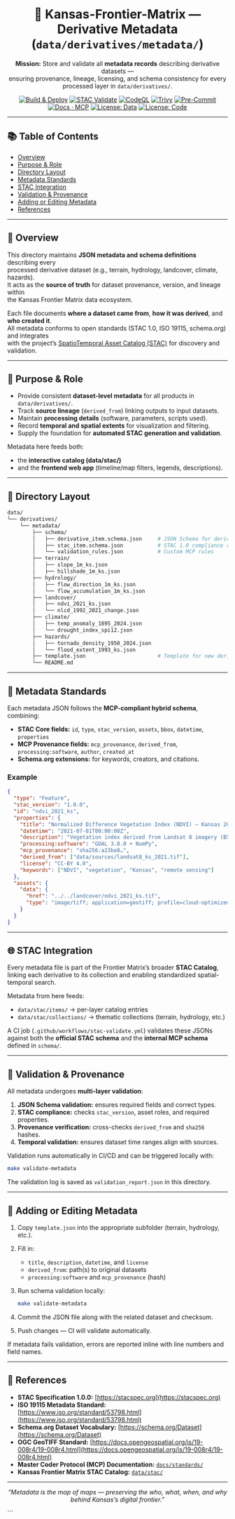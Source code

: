 <div align="center">

# 🧾 Kansas-Frontier-Matrix — Derivative Metadata (`data/derivatives/metadata/`)

**Mission:** Store and validate all **metadata records** describing derivative datasets —  
ensuring provenance, lineage, licensing, and schema consistency for every processed layer in `data/derivatives/`.

[![Build & Deploy](https://github.com/bartytime4life/Kansas-Frontier-Matrix/actions/workflows/site.yml/badge.svg)](../../../.github/workflows/site.yml)
[![STAC Validate](https://github.com/bartytime4life/Kansas-Frontier-Matrix/actions/workflows/stac-validate.yml/badge.svg)](../../../.github/workflows/stac-validate.yml)
[![CodeQL](https://github.com/bartytime4life/Kansas-Frontier-Matrix/actions/workflows/codeql.yml/badge.svg)](../../../.github/workflows/codeql.yml)
[![Trivy](https://github.com/bartytime4life/Kansas-Frontier-Matrix/actions/workflows/trivy.yml/badge.svg)](../../../.github/workflows/trivy.yml)
[![Pre-Commit](https://github.com/bartytime4life/Kansas-Frontier-Matrix/actions/workflows/pre-commit.yml/badge.svg)](../../../.github/workflows/pre-commit.yml)
[![Docs · MCP](https://img.shields.io/badge/Docs-MCP-blue)](../../../docs/)
[![License: Data](https://img.shields.io/badge/License-CC--BY%204.0-green)](../../../LICENSE)
[![License: Code](https://img.shields.io/badge/License-MIT-yellow)](../../../LICENSE)

</div>

---

## 📚 Table of Contents
- [Overview](#overview)
- [Purpose & Role](#purpose--role)
- [Directory Layout](#directory-layout)
- [Metadata Standards](#metadata-standards)
- [STAC Integration](#stac-integration)
- [Validation & Provenance](#validation--provenance)
- [Adding or Editing Metadata](#adding-or-editing-metadata)
- [References](#references)

---

## 🧠 Overview

This directory maintains **JSON metadata and schema definitions** describing every  
processed derivative dataset (e.g., terrain, hydrology, landcover, climate, hazards).  
It acts as the **source of truth** for dataset provenance, version, and lineage within  
the Kansas Frontier Matrix data ecosystem.

Each file documents **where a dataset came from**, **how it was derived**, and **who created it**.  
All metadata conforms to open standards (STAC 1.0, ISO 19115, schema.org) and integrates  
with the project’s [SpatioTemporal Asset Catalog (STAC)](../../stac/) for discovery and validation.

---

## 🎯 Purpose & Role

- Provide consistent **dataset-level metadata** for all products in `data/derivatives/`.  
- Track **source lineage** (`derived_from`) linking outputs to input datasets.  
- Maintain **processing details** (software, parameters, scripts used).  
- Record **temporal and spatial extents** for visualization and filtering.  
- Supply the foundation for **automated STAC generation and validation**.  

Metadata here feeds both:
- the **interactive catalog (data/stac/)**  
- and the **frontend web app** (timeline/map filters, legends, descriptions).  

---

## 🧱 Directory Layout

```bash
data/
└── derivatives/
    └── metadata/
        ├── schema/
        │   ├── derivative_item.schema.json     # JSON Schema for derivative metadata
        │   ├── stac_item.schema.json           # STAC 1.0 compliance reference
        │   └── validation_rules.json           # Custom MCP rules
        ├── terrain/
        │   ├── slope_1m_ks.json
        │   ├── hillshade_1m_ks.json
        ├── hydrology/
        │   ├── flow_direction_1m_ks.json
        │   └── flow_accumulation_1m_ks.json
        ├── landcover/
        │   ├── ndvi_2021_ks.json
        │   └── nlcd_1992_2021_change.json
        ├── climate/
        │   ├── temp_anomaly_1895_2024.json
        │   └── drought_index_spi12.json
        ├── hazards/
        │   ├── tornado_density_1950_2024.json
        │   └── flood_extent_1993_ks.json
        ├── template.json                       # Template for new derivative metadata
        └── README.md
````

---

## 🧩 Metadata Standards

Each metadata JSON follows the **MCP-compliant hybrid schema**, combining:

* **STAC Core fields:** `id`, `type`, `stac_version`, `assets`, `bbox`, `datetime`, `properties`
* **MCP Provenance fields:** `mcp_provenance`, `derived_from`, `processing:software`, `author`, `created_at`
* **Schema.org extensions:** for keywords, creators, and citations.

### Example

```json
{
  "type": "Feature",
  "stac_version": "1.0.0",
  "id": "ndvi_2021_ks",
  "properties": {
    "title": "Normalized Difference Vegetation Index (NDVI) – Kansas 2021",
    "datetime": "2021-07-01T00:00:00Z",
    "description": "Vegetation index derived from Landsat 8 imagery (B5–B4)/(B5+B4).",
    "processing:software": "GDAL 3.8.0 + NumPy",
    "mcp_provenance": "sha256:a23be8…",
    "derived_from": ["data/sources/landsat8_ks_2021.tif"],
    "license": "CC-BY 4.0",
    "keywords": ["NDVI", "vegetation", "Kansas", "remote sensing"]
  },
  "assets": {
    "data": {
      "href": "../../landcover/ndvi_2021_ks.tif",
      "type": "image/tiff; application=geotiff; profile=cloud-optimized"
    }
  }
}
```

---

## 🌐 STAC Integration

Every metadata file is part of the Frontier Matrix’s broader **STAC Catalog**, linking
each derivative to its collection and enabling standardized spatial-temporal search.

Metadata from here feeds:

* `data/stac/items/` → per-layer catalog entries
* `data/stac/collections/` → thematic collections (terrain, hydrology, etc.)

A CI job (`.github/workflows/stac-validate.yml`) validates these JSONs against both
the **official STAC schema** and the **internal MCP schema** defined in `schema/`.

---

## 🧮 Validation & Provenance

All metadata undergoes **multi-layer validation**:

1. **JSON Schema validation:** ensures required fields and correct types.
2. **STAC compliance:** checks `stac_version`, asset roles, and required properties.
3. **Provenance verification:** cross-checks `derived_from` and `sha256` hashes.
4. **Temporal validation:** ensures dataset time ranges align with sources.

Validation runs automatically in CI/CD and can be triggered locally with:

```bash
make validate-metadata
```

The validation log is saved as `validation_report.json` in this directory.

---

## 🧠 Adding or Editing Metadata

1. Copy `template.json` into the appropriate subfolder (terrain, hydrology, etc.).
2. Fill in:

   * `title`, `description`, `datetime`, and `license`
   * `derived_from`: path(s) to original datasets
   * `processing:software` and `mcp_provenance` (hash)
3. Run schema validation locally:

   ```bash
   make validate-metadata
   ```
4. Commit the JSON file along with the related dataset and checksum.
5. Push changes — CI will validate automatically.

If metadata fails validation, errors are reported inline with line numbers and field names.

---

## 📖 References

* **STAC Specification 1.0.0:** [https://stacspec.org](https://stacspec.org)
* **ISO 19115 Metadata Standard:** [https://www.iso.org/standard/53798.html](https://www.iso.org/standard/53798.html)
* **Schema.org Dataset Vocabulary:** [https://schema.org/Dataset](https://schema.org/Dataset)
* **OGC GeoTIFF Standard:** [https://docs.opengeospatial.org/is/19-008r4/19-008r4.html](https://docs.opengeospatial.org/is/19-008r4/19-008r4.html)
* **Master Coder Protocol (MCP) Documentation:** [`docs/standards/`](../../../docs/standards/)
* **Kansas Frontier Matrix STAC Catalog:** [`data/stac/`](../../stac/)

---

<div align="center">

*“Metadata is the map of maps — preserving the who, what, when, and why behind Kansas’s digital frontier.”*

</div>
```

